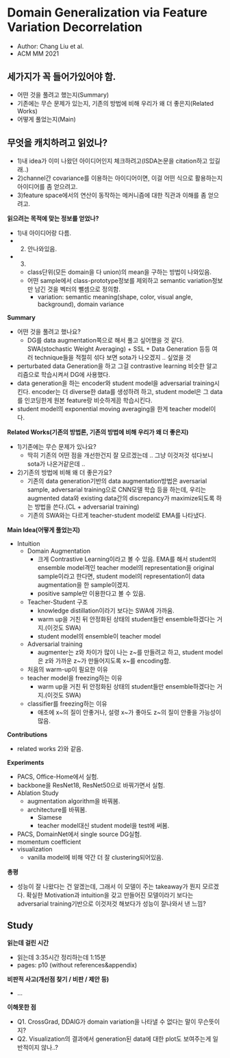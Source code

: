 # Domain Generalization via Feature Variation Decorrelation
- Author: Chang Liu et al.
- ACM MM 2021

## 세가지가 꼭 들어가있어야 함.
- 어떤 것을 풀려고 했는지(Summary)
- 기존에는 무슨 문제가 있는지, 기존의 방법에 비해 우리가 왜 더 좋은지(Related Works)
- 어떻게 풀었는지(Main)

## 무엇을 캐치하려고 읽었나?
- 1)내 idea가 이미 나왔던 아이디어인지 체크하려고(ISDA논문을 citation하고 있길래..)
- 2)channel간 covariance를 이용하는 아이디어이면, 이걸 어떤 식으로 활용하는지 아이디어를 좀 얻으려고.
- 3)feature space에서의 연산이 동작하는 메커니즘에 대한 직관과 이해를 좀 얻으려고.

**읽으려는 목적에 맞는 정보를 얻었나?**
- 1)내 아이디어랑 다름.
- 2) 안나와있음.
- 3)
  - class단위(모든 domain을 다 union)의 mean을 구하는 방법이 나와있음.
  - 어떤 sample에서 class-prototype정보를 제외하고 semantic variation정보만 남긴 것을 벡터의 뺄셈으로 정의함.
    - variation: semantic meaning(shape, color, visual angle, background), domain variance

**Summary**
- 어떤 것을 풀려고 했나요?
  - DG를 data augmentation쪽으로 해서 풀고 싶어했을 것 같다. SWA(stochastic Weight Averaging) + SSL + Data Generation 등등 여러 technique들을 적절히 섞다 보면 sota가 나오겠지 .. 싶었을 것
- perturbated data Generation을 하고 그걸 contrastive learning 비슷한 알고리즘으로 학습시켜서 DG에 사용했다.
- data generation을 하는 encoder와 student model을 adversarial training시킨다. encoder는 더 diverse한 data를 생성하려 하고, student model은 그 data를 인코딩한게 원본 feature랑 비슷하게끔 학습시킨다.
- student model의 exponential moving averaging을 한게 teacher model이다. 

**Related Works(기존의 방법론, 기존의 방법에 비해 우리가 왜 더 좋은지)**
- 1)기존에는 무슨 문제가 있나요?
  - 딱히 기존의 어떤 점을 개선한건지 잘 모르겠는데 .. 그냥 이것저것 섞다보니 sota가 나온거같은데 ..
- 2)기존의 방법에 비해 왜 더 좋은가요?
  - 기존의 data generation기반의 data augmentation방법은 aversarial sample, adversarial training으로 CNN모델 학습 등을 하는데, 우리는 augmented data와 existing data간의 discrepancy가 maximize되도록 하는 방법을 쓴다.(CL + adversarial training)
  - 기존의 SWA와는 다르게 teacher-student model로 EMA를 나타냈다.

**Main Idea(어떻게 풀었는지)**
- Intuition
  - Domain Augmentation
    - 크게 Contrastive Learning이라고 볼 수 있음. EMA를 해서 student의 ensemble model격인 teacher model의 representation을 original sample이라고 한다면, student model의 representation이 data augmentation을 한 sample이겠지.
    - positive sample만 이용한다고 볼 수 있음.
  - Teacher-Student 구조
    - knowledge distillation이라기 보다는 SWA에 가까움.
    - warm up을 거친 뒤 안정화된 상태의 student들만 ensemble하겠다는 거지.(이것도 SWA)
    - student model의 ensemble이 teacher model
  - Adversarial training
    - augmenter는 z와 차이가 많이 나는 z~를 만들려고 하고, student model은 z와 가까운 z~가 만들어지도록 x~를 encoding함.
  - 처음의 warm-up이 필요한 이유
  - teacher model을 freezing하는 이유
    - warm up을 거친 뒤 안정화된 상태의 student들만 ensemble하겠다는 거지.(이것도 SWA)
  - classifier를 freezing하는 이유
    - 애초에 x~의 질이 안좋거나, 설령 x~가 좋아도 z~의 질이 안좋을 가능성이 많음.

**Contributions**
- related works 2)와 같음.

**Experiments**
- PACS, Office-Home에서 실험.
- backbone을 ResNet18, ResNet50으로 바꿔가면서 실험.
- Ablation Study
  - augmentation algorithm을 바꿔봄.
  - architecture를 바꿔봄.
    - Siamese
    - teacher model대신 student model을 test에 써봄.
- PACS, DomainNet에서 single source DG실험.
- momentum coefficient
- visualization
  - vanilla model에 비해 약간 더 잘 clustering되어있음.

**총평**
- 성능이 잘 나왔다는 건 알겠는데, 그래서 이 모델이 주는 takeaway가 뭔지 모르겠다. 확실한 Motivation과 intuition을 갖고 만들어진 모델이라기 보다는 adversarial training기반으로 이것저것 해보다가 성능이 잘나와서 낸 느낌?

## Study

**읽는데 걸린 시간**
- 읽는데 3:35시간 정리하는데 1:15분
- pages: p10 (without references&appendix) 

**비판적 사고(개선점 찾기 / 비판 / 제안 등)**
- ...

**이해못한 점**
- Q1. CrossGrad, DDAIG가 domain variation을 나타낼 수 없다는 말이 무슨뜻이지?
- Q2. Visualization의 결과에서 generation된 data에 대한 plot도 보여주는게 일반적이지 않나..?

